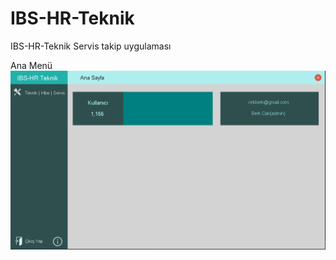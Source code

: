 
# IBS-HR-Teknik
IBS-HR-Teknik Servis takip uygulaması

Ana Menü
![alt text](https://github.com/nrkdrk/IBS-HR-Teknik/blob/master/AnaMenu.PNG)

